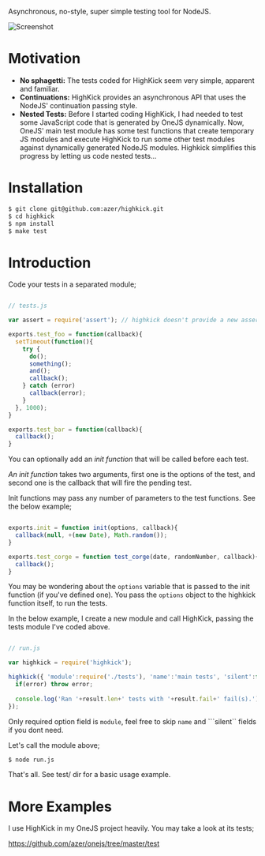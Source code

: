 Asynchronous, no-style, super simple testing tool for NodeJS.

![Screenshot](https://github.com/downloads/azer/highkick/highkick.png)

Motivation
==========
* **No sphagetti:** The tests coded for HighKick seem very simple, apparent and familiar.
* **Continuations:** HighKick provides an asynchronous API that uses the NodeJS' continuation passing style.
* **Nested Tests:** Before I started coding HighKick, I had needed to test some JavaScript code that is generated by OneJS dynamically. Now, OneJS' main test module has some test functions that create temporary JS modules and execute HighKick to run some other test modules against dynamically generated NodeJS modules. Highkick simplifies this progress by letting us code nested tests... 

Installation
============

```bash
$ git clone git@github.com:azer/highkick.git
$ cd highkick
$ npm install
$ make test
```

Introduction
============
Code your tests in a separated module;

```javascript

// tests.js

var assert = require('assert'); // highkick doesn't provide a new assertion library. NodeJS has a good one already.

exports.test_foo = function(callback){
  setTimeout(function(){
    try {
      do();
      something();
      and();
      callback();
    } catch (error)
      callback(error);
    }
  }, 1000);
}

exports.test_bar = function(callback){
  callback();
}

```


You can optionally add an *init function* that will be called before each test. 

*An init function* takes two arguments, first one is the options of the test, and second one is the callback that will fire the pending test.

Init functions may pass any number of parameters to the test functions. See the below example;

```javascript

exports.init = function init(options, callback){
  callback(null, +(new Date), Math.random());
}

exports.test_corge = function test_corge(date, randomNumber, callback){
  callback();
}

```


You may be wondering about the ```options``` variable that is passed to the init function (if you've defined one). 
You pass the ```options``` object to the highkick function itself, to run the tests.

In the below example, I create a new module and call HighKick, passing the tests module I've coded above.

```javascript

// run.js

var highkick = require('highkick');

highkick({ 'module':require('./tests'), 'name':'main tests', 'silent':false }, function(error, result){
  if(error) throw error;
  
  console.log('Ran '+result.len+' tests with '+result.fail+' fail(s).');
});

```

Only required option field is ```module```, feel free to skip ```name``` and ```silent`` fields if you dont need.

Let's call the module above;

```bash
$ node run.js
```

That's all. See test/ dir for a basic usage example.

More Examples
=============
I use HighKick in my OneJS project heavily. You may take a look at its tests;

https://github.com/azer/onejs/tree/master/test
